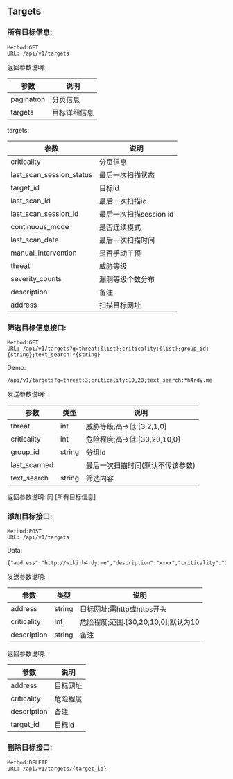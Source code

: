 ##  Targets

### 所有目标信息:

```
Method:GET 
URL: /api/v1/targets
```

返回参数说明:

| 参数 | 说明 |
| --- | --- |
| pagination | 分页信息 |
| targets | 目标详细信息 |

targets:

| 参数 | 说明 |
| --- | --- |
| criticality | 分页信息 |
| last_scan_session_status | 最后一次扫描状态 |
| target_id | 目标id  |
| last_scan_id | 最后一次扫描id |
| last_scan_session_id | 最后一次扫描session id |
| continuous_mode | 是否连续模式 |
| last_scan_date | 最后一次扫描时间 |
| manual_intervention | 是否手动干预 |
| threat | 威胁等级 |
| severity_counts | 漏洞等级个数分布 |
| description | 备注 |
| address | 扫描目标网址 |

### 筛选目标信息接口:

```
Method:GET 
URL: /api/v1/targets?q=threat:{list};criticality:{list};group_id:{string};text_search:*{string}
```

Demo: 

```
/api/v1/targets?q=threat:3;criticality:10,20;text_search:*h4rdy.me
```

发送参数说明:

| 参数 | 类型 |说明 |
| --- | --- |--- |
| threat | int | 威胁等级;高->低:[3,2,1,0]  |
| criticality | int | 危险程度;高->低:[30,20,10,0] |
| group_id | string | 分组id |
| last_scanned| |最后一次扫描时间(默认不传该参数) |
| text_search | string | 筛选内容 |

返回参数说明:
同 [所有目标信息]

### 添加目标接口:

```
Method:POST 
URL: /api/v1/targets
```

Data:

```
{"address":"http://wiki.h4rdy.me","description":"xxxx","criticality":"10"}
```

发送参数说明:

| 参数 | 类型 |说明 |
| --- | --- |--- |
| address | string | 目标网址:需http或https开头 |
| criticality | Int | 危险程度;范围:[30,20,10,0];默认为10|
| description | string | 备注 |

返回参数说明:

| 参数 |说明 |
| --- | --- |
| address | 目标网址 |
| criticality |  危险程度|
| description |备注 |
| target_id | 目标id |


### 删除目标接口:

```
Method:DELETE
URL: /api/v1/targets/{target_id}
```

